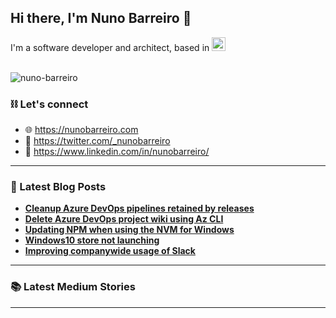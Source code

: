 ## Hi there, I'm Nuno Barreiro 👋

I'm a software developer and architect, based in <img src="https://github.githubassets.com/images/icons/emoji/unicode/1f1f5-1f1f9.png?v8" alt="Portugal" width="22">

<br />

<img align="center" src="https://github-readme-stats.vercel.app/api?username=nuno-barreiro&show_icons=true&hide_border=true&custom_title=Nuno%27s%20Stats" alt="nuno-barreiro" />

<br />

### ⛓️ Let's connect
- 🌐 https://nunobarreiro.com
- 🐤 https://twitter.com/_nunobarreiro
- 💼 https://www.linkedin.com/in/nunobarreiro/

---

### 📕 Latest Blog Posts
<!--START_SECTION:blogfeed-->
- **[Cleanup Azure DevOps pipelines retained by releases](https:&#x2F;&#x2F;nunobarreiro.com&#x2F;posts&#x2F;cleanup-devops-pipelines-retained)**
- **[Delete Azure DevOps project wiki using Az CLI](https:&#x2F;&#x2F;nunobarreiro.com&#x2F;posts&#x2F;delete-azure-devops-project-wiki-with-az-cli)**
- **[Updating NPM when using the NVM for Windows](https:&#x2F;&#x2F;nunobarreiro.com&#x2F;posts&#x2F;updating-npm-with-nvm-for-windows)**
- **[Windows10 store not launching](https:&#x2F;&#x2F;nunobarreiro.com&#x2F;posts&#x2F;win10-store-not-launching)**
- **[Improving companywide usage of Slack](https:&#x2F;&#x2F;nunobarreiro.com&#x2F;posts&#x2F;improving-companywide-usage-of-slack)**
<!--END_SECTION:blogfeed-->

---

### 📚 Latest Medium Stories
<!--START_SECTION:mediumfeed-->
<!--END_SECTION:mediumfeed-->

---
